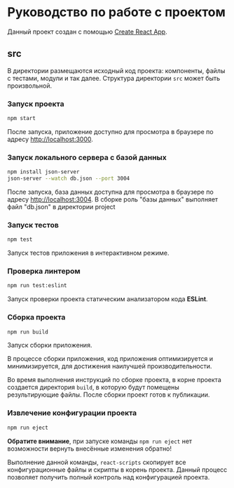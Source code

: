 # Руководство по работе с проектом

Данный проект создан с помощью [Create React App](https://github.com/facebook/create-react-app).

## src

В директории размещаются исходный код проекта: компоненты, файлы с тестами, модули и так далее. Структура директории `src` может быть произвольной.


### Запуск проекта

```bash
npm start
```

После запуска, приложение доступно для просмотра в браузере по адресу [http://localhost:3000](http://localhost:3000).

### Запуск локального сервера с базой данных

```bash
npm install json-server
json-server --watch db.json --port 3004
```

После запуска, база данных доступна для просмотра в браузере по адресу [http://localhost:3004](http://localhost:3004).
В сборке роль "базы данных" выполняет файл "db.json" в директории project


### Запуск тестов

```bash
npm test
```

Запуск тестов приложения в интерактивном режиме.


### Проверка линтером

```bash
npm run test:eslint
```

Запуск проверки проекта статическим анализатором кода **ESLint**.

### Сборка проекта

```bash
npm run build
```

Запуск сборки приложения.

В процессе сборки приложения, код приложения оптимизируется и минимизируется, для достижения наилучшей производительности.

Во время выполнения инструкций по сборке проекта, в корне проекта создается директория `build`, в которую будут помещены результирующие файлы. После сборки проект готов к публикации.


### Извлечение конфигурации проекта

```bash
npm run eject
```

**Обратите внимание**, при запуске команды `npm run eject` нет возможности вернуть внесённые изменения обратно!

Выполнение данной команды, `react-scripts` скопирует все конфигурационные файлы и скрипты в корень проекта. Данный процесс позволяет получить полный контроль над конфигурацией проекта.
